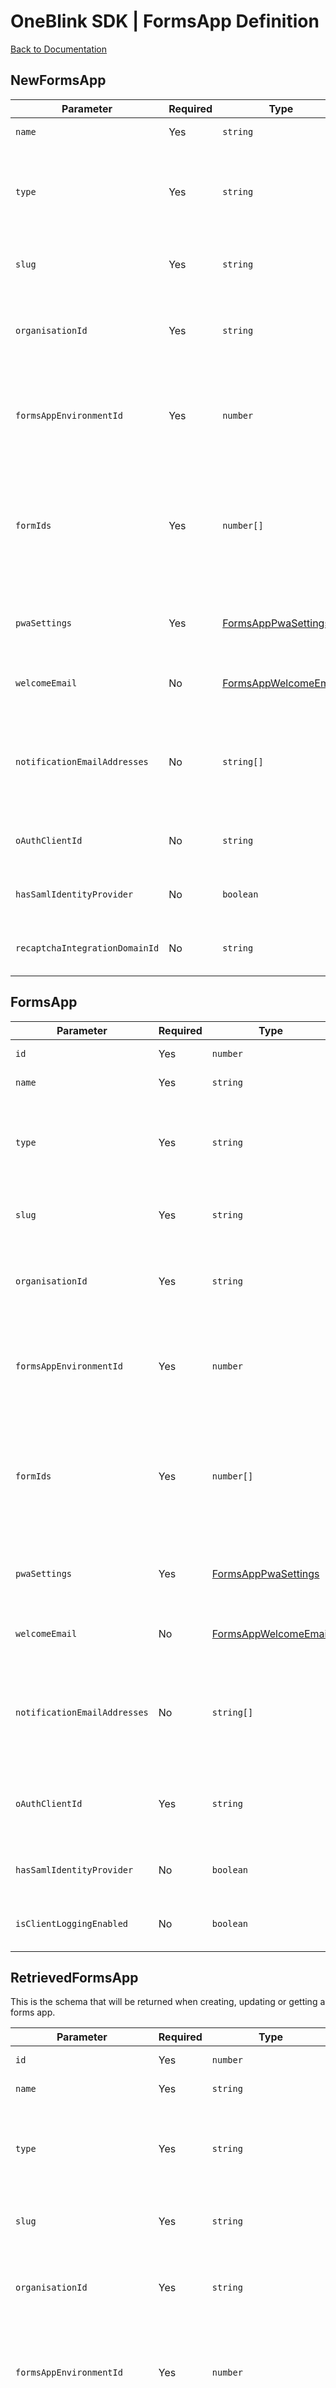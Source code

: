 # OneBlink SDK | FormsApp Definition

[Back to Documentation](../../README.md)

## NewFormsApp

| Parameter                      | Required | Type                                              | Description                                                                                                                  |
| ------------------------------ | -------- | ------------------------------------------------- | ---------------------------------------------------------------------------------------------------------------------------- |
| `name`                         | Yes      | `string`                                          | Name of the forms app                                                                                                        |
| `type`                         | Yes      | `string`                                          | Type of the forms app. Valid values are "FORMS_LIST", "TILES", "VOLUNTEER"                                                   |
| `slug`                         | Yes      | `string`                                          | Unique domain safe text to identify the app                                                                                  |
| `organisationId`               | Yes      | `string`                                          | The exact organisation identifier the forms app is associated with                                                           |
| `formsAppEnvironmentId`        | Yes      | `number`                                          | The exact forms app environment identifier the forms app is associated with                                                  |
| `formIds`                      | Yes      | `number[]`                                        | The identifiers of the forms that are in the forms app. The order of the forms is respected when rendering the list of forms |
| `pwaSettings`                  | Yes      | [FormsAppPwaSettings](./FormsAppPwaSettings.md)   | Forms App progressive web app setting properties                                                                             |
| `welcomeEmail`                 | No       | [FormsAppWelcomeEmail](./FormsAppWelcomeEmail.md) | Forms App custom welcome email properties                                                                                    |
| `notificationEmailAddresses`   | No       | `string[]`                                        | Array of emails addresses to be notified when an error occurs in processing submission events                                |
| `oAuthClientId`                | No       | `string`                                          | The identifier of the OAuth Client for the forms app                                                                         |
| `hasSamlIdentityProvider`      | No       | `boolean`                                         | True when using a SAML identity provider                                                                                     |
| `recaptchaIntegrationDomainId` | No       | `string`                                          | The id of the recaptcha integration to be used                                                                               |

## FormsApp

| Parameter                    | Required | Type                                              | Description                                                                                                                  |
| ---------------------------- | -------- | ------------------------------------------------- | ---------------------------------------------------------------------------------------------------------------------------- |
| `id`                         | Yes      | `number`                                          | Identifier of the forms app                                                                                                  |
| `name`                       | Yes      | `string`                                          | Name of the forms app                                                                                                        |
| `type`                       | Yes      | `string`                                          | Type of the forms app. Valid values are "FORMS_LIST", "TILES", "VOLUNTEER"                                                   |
| `slug`                       | Yes      | `string`                                          | Unique domain safe text to identify the app                                                                                  |
| `organisationId`             | Yes      | `string`                                          | The exact organisation identifier the forms app is associated with                                                           |
| `formsAppEnvironmentId`      | Yes      | `number`                                          | The exact forms app environment identifier the forms app is associated with                                                  |
| `formIds`                    | Yes      | `number[]`                                        | The identifiers of the forms that are in the forms app. The order of the forms is respected when rendering the list of forms |
| `pwaSettings`                | Yes      | [FormsAppPwaSettings](./FormsAppPwaSettings.md)   | Forms App progressive web app setting properties                                                                             |
| `welcomeEmail`               | No       | [FormsAppWelcomeEmail](./FormsAppWelcomeEmail.md) | Forms App custom welcome email properties                                                                                    |
| `notificationEmailAddresses` | No       | `string[]`                                        | Array of emails addresses to be notified when an error occurs in processing submission events                                |
| `oAuthClientId`              | Yes      | `string`                                          | The identifier of the OAuth Client for the forms app **(Do not change this)**                                                |
| `hasSamlIdentityProvider`    | No       | `boolean`                                         | True when using a SAML identity provider                                                                                     |
| `isClientLoggingEnabled`     | No       | `boolean`                                         | Whether the forms app has client logging enabled                                                                             |

## RetrievedFormsApp

This is the schema that will be returned when creating, updating or getting a forms app.

| Parameter                    | Required | Type                                              | Description                                                                                                                  |
| ---------------------------- | -------- | ------------------------------------------------- | ---------------------------------------------------------------------------------------------------------------------------- |
| `id`                         | Yes      | `number`                                          | Identifier of the forms app                                                                                                  |
| `name`                       | Yes      | `string`                                          | Name of the forms app                                                                                                        |
| `type`                       | Yes      | `string`                                          | Type of the forms app. Valid values are "FORMS_LIST", "TILES", "VOLUNTEER"                                                   |
| `slug`                       | Yes      | `string`                                          | Unique domain safe text to identify the app                                                                                  |
| `organisationId`             | Yes      | `string`                                          | The exact organisation identifier the forms app is associated with                                                           |
| `formsAppEnvironmentId`      | Yes      | `number`                                          | The exact forms app environment identifier the forms app is associated with                                                  |
| `formIds`                    | Yes      | `number[]`                                        | The identifiers of the forms that are in the forms app. The order of the forms is respected when rendering the list of forms |
| `pwaSettings`                | Yes      | [FormsAppPwaSettings](./FormsAppPwaSettings.md)   | Forms App progressive web app setting properties                                                                             |
| `welcomeEmail`               | No       | [FormsAppWelcomeEmail](./FormsAppWelcomeEmail.md) | Forms App custom welcome email properties                                                                                    |
| `notificationEmailAddresses` | No       | `string[]`                                        | Array of emails addresses to be notified when an error occurs in processing submission events                                |
| `oAuthClientId`              | Yes      | `string`                                          | The identifier of the OAuth Client for the forms app **(Do not change this)**                                                |
| `hasSamlIdentityProvider`    | Yes      | `boolean`                                         | True when using a SAML identity provider                                                                                     |
| `styles`                     | Yes      | `FormsAppStyles`                                  | Forms App custom styles and menu items                                                                                       |
| `hostname`                   | Yes      | `string`                                          | The full hostname of the Forms App, including the `slug` property                                                            |
| `isClientLoggingEnabled`     | No       | `boolean`                                         | Whether the forms app has client logging enabled                                                                             |
| `createdAt`                  | Yes      | `string`                                          | The time the forms app was created, represented by an ISO date                                                               |
| `updatedAt`                  | Yes      | `string`                                          | The time the forms app was last updated, represented by an ISO date                                                          |

## Examples

### NewFormsApp

```JSON
{
  "name": "My Forms App",
  "type": "FORMS_LIST",
  "slug": "my-forms-app",
  "organisationId": "1t7144d2c0d36b3100004316",
  "formsAppEnvironmentId": 24,
  "formIds": [1, 2, 3],
  "pwaSettings": {
    "homeScreenName": "My Home Screen",
    "splashScreenName": "My Splash Screen",
    "homeScreenIconUrl": "https://my-website.com/icon.png"
  },
  "welcomeEmail": {
    "subject": "My Home Screen",
    "body": "My Splash Screen"
  },
  "notificationEmailAddresses": ["emailaddress1@gmail.com", "emailaddress2@gmail.com"]
}
```

### FormsApp

```JSON
{
  "id": 1,
  "name": "My Updated Forms App",
  "type": "FORMS_LIST",
  "slug": "my-forms-app",
  "organisationId": "1t7144d2c0d36b3100004316",
  "formsAppEnvironmentId": 24,
  "formIds": [1, 2, 3],
  "pwaSettings": {
    "homeScreenName": "My Home Screen",
    "splashScreenName": "My Splash Screen",
    "homeScreenIconUrl": "https://my-website.com/icon.png"
  },
  "welcomeEmail": {
    "subject": "My Home Screen",
    "body": "My Splash Screen"
  },
  "notificationEmailAddresses": ["emailaddress1@gmail.com", "emailaddress2@gmail.com"],
  "oAuthClientId": "123456789012abcdefghijkl",
  "isClientLoggingEnabled": false
}
```

### RetrievedFormsApp

```JSON
{
  "id": 1,
  "name": "My Forms App",
  "type": "FORMS_LIST",
  "slug": "my-forms-app",
  "organisationId": "1t7144d2c0d36b3100004316",
  "formsAppEnvironmentId": 24,
  "formIds": [1, 2, 3],
  "pwaSettings": {
    "homeScreenName": "My Home Screen",
    "splashScreenName": "My Splash Screen",
    "homeScreenIconUrl": "https://my-website.com/icon.png"
  },
  "welcomeEmail": {
    "subject": "My Home Screen",
    "body": "My Splash Screen"
  },
  "notificationEmailAddresses": ["emailaddress1@gmail.com", "emailaddress2@gmail.com"],
  "oAuthClientId": "123456789012abcdefghijkl",
  "hasSamlIdentityProvider": false,
  "hostname": "organisation-my-forms-app.app.oneblink.io",
  "styles": {
    "foregroundColour": "#454545",
    "highlightColour": "#676767",
    "contrastColour": "#FFFFFF",
    "customCss": ".ob-form { background-color: red; }",
    "logoUrl": "https://my-website.com/logo.png",
    "menuItems": [
      {
        "label": "Profile",
        "icon": "person",
        "type": "PROFILE",
        "isHidden": false,
        "isDefault": true
      },
      {
        "label": "Google",
        "icon": "search",
        "type": "HREF",
        "href": "https://google.com"
      }
    ]
  },
  "isClientLoggingEnabled": false,
  "createdAt": "2021-02-08 12:02:23",
  "updatedAt": "2021-02-08 12:46:54"
}
```
